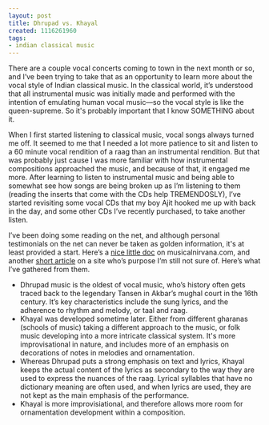 ```yaml
---
layout: post
title: Dhrupad vs. Khayal
created: 1116261960
tags:
- indian classical music
---
```

There are a couple vocal concerts coming to town in the next month or so, and I’ve been trying to take that as an opportunity to learn more about the vocal style of Indian classical music. In the classical world, it’s understood that all instrumental music was initially made and performed with the intention of emulating human vocal music—so the vocal style is like the queen-supreme. So it's probably important that I know SOMETHING about it.

When I first started listening to classical music, vocal songs always turned me off. It seemed to me that I needed a lot more patience to sit and listen to a 60 minute vocal rendition of a raag than an instrumental rendition. But that was probably just cause I was more familiar with how instrumental compositions approached the music, and because of that, it engaged me more. After learning to listen to instrumental music and being able to somewhat see how songs are being broken up as I’m listening to them (reading the inserts that come with the CDs help TREMENDOSLY), I’ve started revisiting some vocal CDs that my boy Ajit hooked me up with back in the day, and some other CDs I’ve recently purchased, to take another listen.

I’ve been doing some reading on the net, and although personal testimonials on the net can never be taken as golden information, it's at least provided a start. Here’s a [nice little doc](http://www.musicalnirvana.com/introduction/compositions.html) on musicalnirvana.com, and another [short article](http://www.carnatica.net/musicalforms.htm) on a site who’s purpose I’m still not sure of. Here’s what I’ve gathered from them.


* Dhrupad music is the oldest of vocal music, who’s history often gets traced back to the legendary Tansen in Akbar’s mughal court in the 16th century. It’s key characteristics include the sung lyrics, and the adherence to rhythm and melody, or taal and raag.
* Khayal was developed sometime later. Either from different gharanas (schools of music) taking a different approach to the music, or folk music developing into a more intricate classical system. It's more improvisational in nature, and includes more of an emphasis on decorations of notes in melodies and ornamentation.
* Whereas Dhrupad puts a strong emphasis on text and lyrics, Khayal keeps the actual content of the lyrics as secondary to the way they are used to express the nuances of the raag. Lyrical syllables that have no dictionary meaning are often used, and when lyrics are used, they are not kept as the main emphasis of the performance. 
* Khayal is more improvisiational, and therefore allows more room for ornamentation development within a composition.


